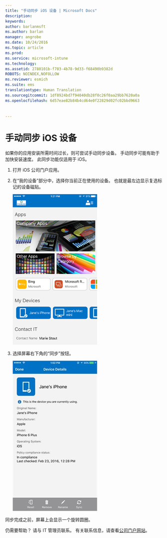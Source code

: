 ```yaml
---
title: "手动同步 iOS 设备 | Microsoft Docs"
description: 
keywords: 
author: barlanmsft
ms.author: barlan
manager: angrobe
ms.date: 10/24/2016
ms.topic: article
ms.prod: 
ms.service: microsoft-intune
ms.technology: 
ms.assetid: 2780101b-f703-4b78-9d33-f68490b9382d
ROBOTS: NOINDEX,NOFOLLOW
ms.reviewer: esmich
ms.suite: ems
translationtype: Human Translation
ms.sourcegitcommit: 1df8924bd7f94040db28f0c26f0aa29bb7620a0a
ms.openlocfilehash: 6d57eae82b84b4cd64e0f22829d02fc02bbd9663


---
```



# <a name="sync-your-ios-device-manually"></a>手动同步 iOS 设备

如果你的应用安装所需时间过长，则可尝试手动同步设备。 手动同步可能有助于加快安装速度。 此同步功能仅适用于 iOS。

1. 打开 iOS 公司门户应用。

2. 在“我的设备”部分中，选择你当前正在使用的设备。 也就是最左边显示复选标记的设备磁贴。

    ![具有“我的设备”部分的设备屏幕](./media/ios-sync-1-comp-portal-apps.png)

3.  选择屏幕右下角的“同步”按钮。

    ![具有“同步”按钮的设备详细信息](./media/ios-sync-2-sync-button.png)

同步完成之前，屏幕上会显示一个旋转圆圈。

仍需要帮助？ 请与 IT 管理员联系。 有关联系信息，请查看[公司门户网站](http://portal.manage.microsoft.com)。



<!--HONumber=Dec16_HO3-->


